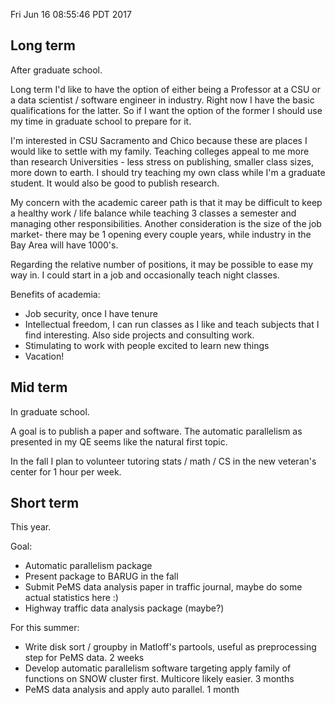 Fri Jun 16 08:55:46 PDT 2017

## Long term

After graduate school.

Long term I'd like to have the option of either being a Professor at a CSU
or a data scientist / software engineer in industry. Right now I have the
basic qualifications for the latter. So if I want the option of the former I
should use my time in graduate school to prepare for it.

I'm interested in CSU Sacramento and Chico because these are places I would
like to settle with my family. Teaching colleges appeal to me more than
research Universities - less stress on publishing, smaller class sizes,
more down to earth. I should try teaching my own class while I'm a graduate
student. It would also be good to publish research.

My concern with the academic career path is that it may be difficult to
keep a healthy work / life balance while teaching 3 classes a semester and
managing other responsibilities. Another consideration is the size of the job
market- there may be 1 opening every couple years, while industry in the
Bay Area will have 1000's.

Regarding the relative number of positions, it may be possible to ease my
way in. I could start in a job and occasionally teach night classes.

Benefits of academia:
- Job security, once I have tenure
- Intellectual freedom, I can run classes as I like and teach subjects that
  I find interesting. Also side projects and consulting work.
- Stimulating to work with people excited to learn new things
- Vacation!

## Mid term

In graduate school.

A goal is to publish a paper and software. The automatic parallelism as
presented in my QE seems like the natural first topic.

In the fall I plan to volunteer tutoring stats / math / CS in the new
veteran's center for 1 hour per week.

## Short term

This year.

Goal:
- Automatic parallelism package
- Present package to BARUG in the fall
- Submit PeMS data analysis paper in traffic journal, maybe do some actual
  statistics here :)
- Highway traffic data analysis package (maybe?)

For this summer:
- Write disk sort / groupby in Matloff's partools, useful as preprocessing step for PeMS
  data. 2 weeks
- Develop automatic parallelism software targeting apply family of
  functions on SNOW cluster first. Multicore likely easier. 3 months
- PeMS data analysis and apply auto parallel. 1 month
